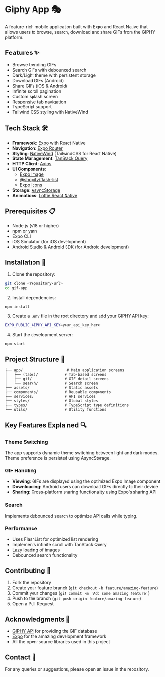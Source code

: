 # Giphy App 🎭

A feature-rich mobile application built with Expo and React Native that allows users to browse, search, download and share GIFs from the GIPHY platform.

## Features ✨

- Browse trending GIFs
- Search GIFs with debounced search
- Dark/Light theme with persistent storage
- Download GIFs (Android)
- Share GIFs (iOS & Android)
- Infinite scroll pagination
- Custom splash screen
- Responsive tab navigation
- TypeScript support
- Tailwind CSS styling with NativeWind

## Tech Stack 🛠

- **Framework**: [Expo](https://expo.dev) with React Native
- **Navigation**: [Expo Router](https://docs.expo.dev/router/introduction/)
- **Styling**: [NativeWind](https://www.nativewind.dev/) (TailwindCSS for React Native)
- **State Management**: [TanStack Query](https://tanstack.com/query/latest)
- **HTTP Client**: [Axios](https://axios-http.com/)
- **UI Components**:
  - [Expo Image](https://docs.expo.dev/versions/latest/sdk/image/)
  - [@shopify/flash-list](https://shopify.github.io/flash-list/)
  - [Expo Icons](https://docs.expo.dev/guides/icons/)
- **Storage**: [AsyncStorage](https://react-native-async-storage.github.io/async-storage/)
- **Animations**: [Lottie React Native](https://github.com/lottie-react-native/lottie-react-native)

## Prerequisites 📋

- Node.js (v18 or higher)
- npm or yarn
- Expo CLI
- iOS Simulator (for iOS development)
- Android Studio & Android SDK (for Android development)

## Installation 🚀

1. Clone the repository:
```bash
git clone <repository-url>
cd gif-app
```

2. Install dependencies:
```bash
npm install
```

3. Create a `.env` file in the root directory and add your GIPHY API key:
```bash
EXPO_PUBLIC_GIPHY_API_KEY=your_api_key_here
```

4. Start the development server:
```bash
npm start
```

## Project Structure 📁

```
├── app/                    # Main application screens
│   ├── (tabs)/            # Tab-based screens
│   ├── gif/               # GIF detail screens
│   └── search/            # Search screen
├── assets/                # Static assets
├── components/            # Reusable components
├── services/              # API services
├── styles/                # Global styles
├── types/                 # TypeScript type definitions
└── utils/                 # Utility functions
```

## Key Features Explained 🔍

### Theme Switching
The app supports dynamic theme switching between light and dark modes. Theme preference is persisted using AsyncStorage.

### GIF Handling
- **Viewing**: GIFs are displayed using the optimized Expo Image component
- **Downloading**: Android users can download GIFs directly to their device
- **Sharing**: Cross-platform sharing functionality using Expo's sharing API

### Search
Implements debounced search to optimize API calls while typing.

### Performance
- Uses FlashList for optimized list rendering
- Implements infinite scroll with TanStack Query
- Lazy loading of images
- Debounced search functionality

## Contributing 🤝

1. Fork the repository
2. Create your feature branch (`git checkout -b feature/amazing-feature`)
3. Commit your changes (`git commit -m 'Add some amazing feature'`)
4. Push to the branch (`git push origin feature/amazing-feature`)
5. Open a Pull Request

## Acknowledgments 🙏

- [GIPHY API](https://developers.giphy.com/) for providing the GIF database
- [Expo](https://expo.dev) for the amazing development framework
- All the open-source libraries used in this project

## Contact 📧

For any queries or suggestions, please open an issue in the repository.

